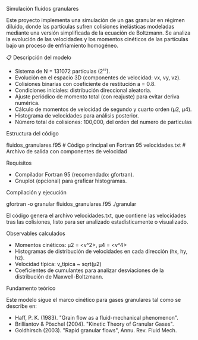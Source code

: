 Simulación fluidos granulares

Este proyecto implementa una simulación de un gas granular en régimen diluido, donde las partículas sufren colisiones inelásticas modeladas mediante una versión simplificada de la ecuación de Boltzmann. Se analiza la evolución de las velocidades y los momentos cinéticos de las partículas bajo un proceso de enfriamiento homogéneo.

📋 Descripción del modelo

- Sistema de N = 131072 partículas (2¹⁷).
- Evolución en el espacio 3D (componentes de velocidad: vx, vy, vz).
- Colisiones binarias con coeficiente de restitución a = 0.8.
- Condiciones iniciales: distribución direccional aleatoria.
- Ajuste periódico de momento total (con reajuste) para evitar deriva numérica.
- Cálculo de momentos de velocidad de segundo y cuarto orden (μ2, μ4).
- Histograma de velocidades para análisis posterior.
- Número total de colisiones: 100,000, del orden del numero de particulas

 Estructura del código

fluidos_granulares.f95     # Código principal en Fortran 95
velocidades.txt            # Archivo de salida con componentes de velocidad

 Requisitos

- Compilador Fortran 95 (recomendado: gfortran).
- Gnuplot (opcional) para graficar histogramas.

 Compilación y ejecución

gfortran -o granular fluidos_granulares.f95
./granular

El código genera el archivo velocidades.txt, que contiene las velocidades tras las colisiones, listo para ser analizado estadísticamente o visualizado.

 Observables calculados

- Momentos cinéticos:
  μ2 = <v^2>,  μ4 = <v^4>
- Histogramas de distribución de velocidades en cada dirección (hx, hy, hz).
- Velocidad típica: v_típica ~ sqrt(μ2)
- Coeficientes de cumulantes para analizar desviaciones de la distribución de Maxwell-Boltzmann.

Fundamento teórico

Este modelo sigue el marco cinético para gases granulares tal como se describe en:

- Haff, P. K. (1983). "Grain flow as a fluid-mechanical phenomenon".
- Brilliantov & Pöschel (2004). "Kinetic Theory of Granular Gases".
- Goldhirsch (2003). "Rapid granular flows", Annu. Rev. Fluid Mech.
